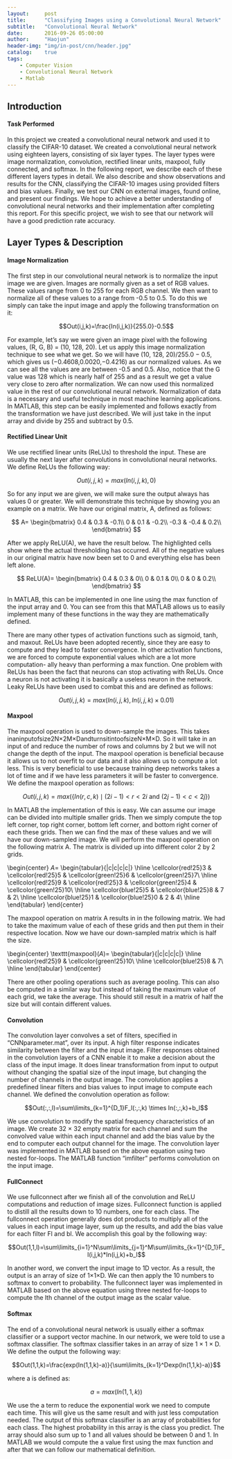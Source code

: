 ```yaml
---
layout:     post
title:      "Classifying Images using a Convolutional Neural Network"
subtitle:   "Convolutional Neural Network"
date:       2016-09-26 05:00:00
author:     "Haojun"
header-img: "img/in-post/cnn/header.jpg"
catalog:    true
tags:
    - Computer Vision
    - Convolutional Neural Network
    - Matlab
---
```


<script src='https://cdn.mathjax.org/mathjax/latest/MathJax.js?config=TeX-AMS-MML_HTMLorMML'></script>

## Introduction

#### Task Performed

In this project we created a convolutional neural network and used it to classify the CIFAR-10 dataset. We created a convolutional neural network using eighteen layers, consisting of six layer types. The layer types were image normalization, convolution, rectified linear units, maxpool, fully connected, and softmax. In the following report, we describe each of these different layers types in detail. We also describe and show observations and results for the CNN, classifying the CIFAR-10 images using provided filters and bias values. Finally, we test our CNN on external images, found online, and present our findings. We hope to achieve a better understanding of convolutional neural networks and their implementation after completing this report. For this specific project, we wish to see that our network will have a good prediction rate accuracy.

## Layer Types & Description

#### Image Normalization

The first step in our convolutional neural network is to normalize the input image we are given. Images are normally given as a set of RGB values. These values range from 0 to 255 for each RGB channel. We then want to normalize all of these values to a range from -0.5 to 0.5. To do this we simply can take the input image and apply the following transformation on it:

$$Out(i,j,k)=\frac{In(i,j,k)}{255.0}-0.5$$

For example, let’s say we were given an image pixel with the following values, (R, G, B) = (10, 128, 20). Let us apply this image normalization technique to see what we get. So we will have (10, 128, 20)/255.0 − 0.5, which gives us (−0.4608,0.0020,−0.4216) as our normalized values. As we can see all the values are are between -0.5 and 0.5. Also, notice that the G value was 128 which is nearly half of 255 and as a result we get a value very close to zero after normalization. We can now used this normalized value in the rest of our convolutional neural network. Normalization of data is a necessary and useful technique in most machine learning applications. In MATLAB, this step can be easily implemented and follows exactly from the transformation we have just described. We will just take in the input array and divide by 255 and subtract by 0.5.

#### Rectified Linear Unit
We use rectified linear units (ReLUs) to threshold the input. These are usually the next layer after convolutions in convolutional neural networks.  We define ReLUs the following way:

$$Out(i,j,k)=max(In(i,j,k),0)$$

So for any input we are given, we will make sure the output always has values 0 or greater. We will demonstrate this technique by showing you an example on a matrix. We have our original matrix, A, defined as follows:

$$
A=
\begin{bmatrix}
	0.4 & 0.3 & -0.1\\
	0 & 0.1 & -0.2\\
	-0.3 & -0.4 & 0.2\\
\end{bmatrix}
$$

After we apply ReLU(A), we have the result below. The highlighted cells show where the actual thresholding has occurred. All of the negative values in our original matrix have now been set to 0 and everything else has been left alone.

$$
ReLU(A)=
\begin{bmatrix}
	0.4 & 0.3 & 0\\
	0 & 0.1 & 0\\
	0 & 0 & 0.2\\
\end{bmatrix}
$$

In MATLAB, this can be implemented in one line using the max function of the input array and 0. You can see from this that MATLAB allows us to easily implement many of these functions in the way they are mathematically defined.

There are many other types of activation functions such as sigmoid, tanh, and maxout. ReLUs have been adopted recently, since they are easy to compute and they lead to faster convergence. In other activation functions, we are forced to compute exponential values which are a lot more computation- ally heavy than performing a max function. One problem with ReLUs has been the fact that neurons can stop activating with ReLUs. Once a neuron is not activating it is basically a useless neuron in the network. Leaky ReLUs have been used to combat this and are defined as follows:

$$Out(i,j,k)=max(In(i,j,k),In(i,j,k) \times 0.01)$$

#### Maxpool

The maxpool operation is used to down-sample the images. This takes inaninputofsize2N×2M×DandturnsitintoofsizeN×M×D. So it will take in an input of and reduce the number of rows and columns by 2 but we will not change the depth of the input. The maxpool operation is beneficial because it allows us to not overfit to our data and it also allows us to compute a lot less. This is very beneficial to use because training deep networks takes a lot of time and if we have less parameters it will be faster to convergence. We define the maxpool operation as follows:

$$Out(i,j,k)=max(\left\{In(r,c,k) \mid (2i-1)<r<2i\mbox{~and~}(2j-1)<c< 2j\right\})$$

In MATLAB the implementation of this is easy. We can assume our image can be divided into multiple smaller grids. Then we simply compute the top left corner, top right corner, bottom left corner, and bottom right corner of each these grids. Then we can find the max of these values and we will have our down-sampled image. We will perform the maxpool operation on the following matrix A. The matrix is divided up into different color 2 by 2 grids.

\begin{center}
$A=$
\begin{tabular}{|c|c|c|c|}
	\hline
	\cellcolor{red!25}3 & \cellcolor{red!25}5 & \cellcolor{green!25}6 & \cellcolor{green!25}7\\ \hline
	\cellcolor{red!25}9 & \cellcolor{red!25}3 & \cellcolor{green!25}4 & \cellcolor{green!25}10\\ \hline
	\cellcolor{blue!25}5 & \cellcolor{blue!25}8 & 7 & 2\\ \hline
	\cellcolor{blue!25}1 & \cellcolor{blue!25}0 & 2 & 4\\ \hline
\end{tabular}
\end{center}

The maxpool operation on matrix A results in in the following matrix. We had to take the maximum value of each of these grids and then put them in their respective location. Now we have our down-sampled matrix which is half the size.

\begin{center}
\texttt{maxpool}$(A)=$
\begin{tabular}{|c|c|c|c|}
	\hline
	\cellcolor{red!25}9 & \cellcolor{green!25}10\\ \hline
	\cellcolor{blue!25}8 & 7\\ \hline
\end{tabular}
\end{center}

There are other pooling operations such as average pooling. This can also be computed in a similar way but instead of taking the maximum value of each grid, we take the average. This should still result in a matrix of half the size but will contain different values.

#### Convolution

The convolution layer convolves a set of filters, specified in “CNNparameter.mat”, over its input. A high filter response indicates similarity between the filter and the input image. Filter responses obtained in the convolution layers of a CNN enable it to make a decision about the class of the input image. It does linear transformation from input to output without changing the spatial size of the input image, but changing the number of channels in the output image. The convolution applies a predefined linear filters and bias values to input image to compute each channel. We defined the convolution operation as follow:

$$Out(:,:,l)=\sum\limits_{k=1}^{D_1}F_l(:,:,k) \times In(:,:,k)+b_l$$

We use convolution to modify the spatial frequency characteristics of an image. We create 32 × 32 empty matrix for each channel and sum the convolved value within each input channel and add the bias value by the end to computer each output channel for the image. The convolution layer was implemented in MATLAB based on the above equation using two nested for-loops. The MATLAB function “imfilter” performs convolution on the input image.

#### FullConnect

We use fullconnect after we finish all of the convolution and ReLU computations and reduction of image sizes. Fullconnect function is applied to distill all the results down to 10 numbers, one for each class. The fullconnect operation generally does dot products to multiply all of the values in each input image layer, sum up the results, and add the bias value for each filter Fl and bl. We accomplish this goal by the following way:

$$Out(1,1,l)=\sum\limits_{i=1}^N\sum\limits_{j=1}^M\sum\limits_{k=1}^{D_1}F_l(i,j,k)*In(i,j,k)+b_l$$

In another word, we convert the input image to 1D vector. As a result, the output is an array of size of 1×1×D. We can then apply the 10 numbers to softmax to convert to probability. The fullconnect layer was implemented in MATLAB based on the above equation using three nested for-loops to compute the lth channel of the output image as the scalar value.

#### Softmax

The end of a convolutional neural network is usually either a softmax classifier or a support vector machine. In our network, we were told to use a softmax classifier. The softmax classifier takes in an array of size 1 × 1 × D. We define the output the following way:

$$Out(1,1,k)=\frac{exp(In(1,1,k)-a)}{\sum\limits_{k=1}^Dexp(In(1,1,k)-a)}$$

where a is defined as:

$$a=max(In(1,1,k))$$

We use the a term to reduce the exponential work we need to compute each time. This will give us the same result and with just less computation needed. The output of this softmax classifier is an array of probabilities for each class. The highest probability in this array is the class you predict. The array should also sum up to 1 and all values should be between 0 and 1. In MATLAB we would compute the a value first using the max function and after that we can follow our mathematical definition.
